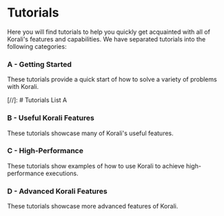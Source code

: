 # Tutorials

Here you will find tutorials to help you quickly get acquainted with all of Korali's features and capabilities. We have separated tutorials into the following categories:

### A - Getting Started

These tutorials provide a quick start of how to solve a variety of problems with Korali.

[//]: # Tutorials List A

### B - Useful Korali Features

These tutorials showcase many of Korali's useful features.

### C - High-Performance

These tutorials show examples of how to use Korali to achieve high-performance executions.

### D - Advanced Korali Features

These tutorials showcase more advanced features of Korali.


